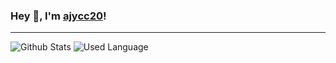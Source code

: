 ### Hey 👋, I'm [ajycc20](https://ajycc20.top)!

------

![Github Stats](https://github-readme-stats.vercel.app/api?username=ajycc20&show_icons=true&title_color=fff&icon_color=79ff97&text_color=9f9f9f&bg_color=151515)
![Used Language](https://github-readme-stats.vercel.app/api/top-langs/?username=ajycc20&hide=C%23&title_color=fff&icon_color=79ff97&text_color=9f9f9f&bg_color=151515)
